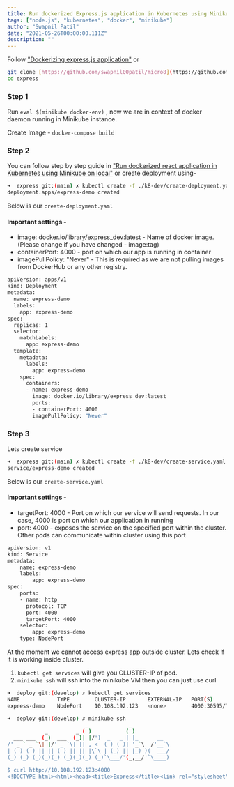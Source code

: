 ```yaml
---
title: Run dockerized Express.js application in Kubernetes using Minikube on local
tags: ["node.js", "kubernetes", "docker", "minikube"]
author: "Swapnil Patil"
date: "2021-05-26T00:00:00.111Z"
description: ""
---
```


Follow ["Dockerizing express.js application"](/dockerizing-node-express-app/) or 

```bash
git clone [https://github.com/swapnil00patil/micro8](https://github.com/swapnil00patil/micro8) 
cd express
```

### Step 1

Run `eval $(minikube docker-env)` , now we are in context of docker daemon running in Minikube instance. 

Create Image - `docker-compose build`

### Step 2

You can follow step by step guide in ["Run dockerized react application in Kubernetes using Minikube on local"](/run-dockerized-react-app-in-kubernetes/) or create deployment using-

```bash
➜  express git:(main) ✗ kubectl create -f ./k8-dev/create-deployment.yaml
deployment.apps/express-demo created
```

Below is our `create-deployment.yaml` 
#### Important settings - 

* image: docker.io/library/express_dev:latest - Name of docker image. (Please change if you have changed - image:tag)
* containerPort: 4000 - port on which our app is running in container
* imagePullPolicy: "Never" - This is required as we are not pulling images from DockerHub or any other registry.

```bash
apiVersion: apps/v1
kind: Deployment
metadata:
  name: express-demo
  labels:
    app: express-demo
spec:
  replicas: 1
  selector:
    matchLabels:
      app: express-demo
  template:
    metadata:
      labels:
        app: express-demo
    spec:
      containers:
      - name: express-demo
        image: docker.io/library/express_dev:latest
        ports:
        - containerPort: 4000
        imagePullPolicy: "Never"
```

### Step 3 
Lets create service

```bash
➜  express git:(main) ✗ kubectl create -f ./k8-dev/create-service.yaml
service/express-demo created
```

Below is our `create-service.yaml` 
#### Important settings - 

* targetPort: 4000 - Port on which our service will send requests. In our case, 4000 is port on which our application in running
* port: 4000 - exposes the service on the specified port within the cluster. Other pods can communicate within cluster using this port

```bash
apiVersion: v1
kind: Service
metadata:
    name: express-demo
    labels:
        app: express-demo
spec:
    ports:
    - name: http
      protocol: TCP
      port: 4000
      targetPort: 4000
    selector:
        app: express-demo
    type: NodePort
```

At the moment we cannot access express app outside cluster. Lets check if it is working inside cluster.

1. `kubectl get services` will give you CLUSTER-IP of pod.
2. `minikube ssh` will ssh into the minikube VM then you can just use curl

```bash
➜  deploy git:(develop) ✗ kubectl get services
NAME            TYPE        CLUSTER-IP       EXTERNAL-IP   PORT(S)                       AGE
express-demo    NodePort    10.108.192.123   <none>        4000:30595/TCP                18m

➜  deploy git:(develop) ✗ minikube ssh
                         _             _
            _         _ ( )           ( )
  ___ ___  (_)  ___  (_)| |/')  _   _ | |_      __
/' _ ` _ `\| |/' _ `\| || , <  ( ) ( )| '_`\  /'__`\
| ( ) ( ) || || ( ) || || |\`\ | (_) || |_) )(  ___/
(_) (_) (_)(_)(_) (_)(_)(_) (_)`\___/'(_,__/'`\____)

$ curl http://10.108.192.123:4000
<!DOCTYPE html><html><head><title>Express</title><link rel="stylesheet" href="/stylesheets/style.css"></head><body><h1>Express</h1><p>Welcome to Express</p></body></html>$
```

